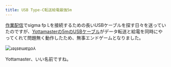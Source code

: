 ```yaml
---
title: USB Type-C転送給電最強5m
---
```

[作業配信](https://www.youtube.com/c/r7kamura)でsigma fp Lを接続するための長いUSBケーブルを探す日々を送っていたのですが、[Yottamasterの5mのUSBケーブル](https://www.amazon.co.jp/dp/B09Y1BY75P)がデータ転送と給電を同時にやってくれて問題無く動作したため、無事エンドゲームとなりました。

![](https://lh6.googleusercontent.com/zFfPHeHn44Nq4ksxgvCCzL1vmjsHc0WuPEiBHa2x9-PAKWZavXgiRngrhxJvuQo2w5PzuloJRMqfOa2oBTthSi9hg_FFlQFsujz0YeBwb9Lwh50c9fTlfWH8A4Bdb_sB89jHiTP1pnjbqKoMgLvOl2M "ɹǝʇsɐɯɐʇʇo⅄")

Yottamaster、いい名前ですね。

